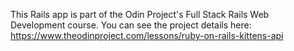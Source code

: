 This Rails app is part of the Odin Project's Full Stack Rails Web Development course.
You can see the project details here: 
https://www.theodinproject.com/lessons/ruby-on-rails-kittens-api
